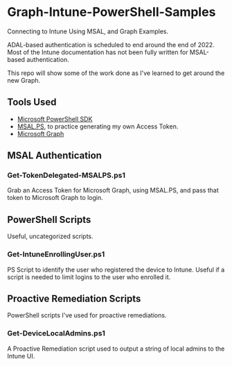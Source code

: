 # Graph-Intune-PowerShell-Samples
Connecting to Intune Using MSAL, and Graph Examples.

ADAL-based authentication is scheduled to end around the end of 2022. Most of the Intune documentation has not been fully written for MSAL-based authentication. 

This repo will show some of the work done as I've learned to get around the new Graph. 

## Tools Used 

* [Microsoft PowerShell SDK](https://docs.microsoft.com/en-us/powershell/scripting/developer/windows-powershell?view=powershell-7.2)
* [MSAL.PS](https://github.com/AzureAD/MSAL.PS), to practice generating my own Access Token.
* [Microsoft Graph](https://github.com/microsoftgraph/microsoft-graph-docs)

## MSAL Authentication

### Get-TokenDelegated-MSALPS.ps1
Grab an Access Token for Microsoft Graph, using MSAL.PS, and pass that token to Microsoft Graph to login.

## PowerShell Scripts

Useful, uncategorized scripts. 

### Get-IntuneEnrollingUser.ps1

PS Script to identify the user who registered the device to Intune. Useful if a script is needed to limit logins to the user who enrolled it.

## Proactive Remediation Scripts

PowerShell scripts I've used for proactive remediations.

### Get-DeviceLocalAdmins.ps1

A Proactive Remediation script used to output a string of local admins to the Intune UI.